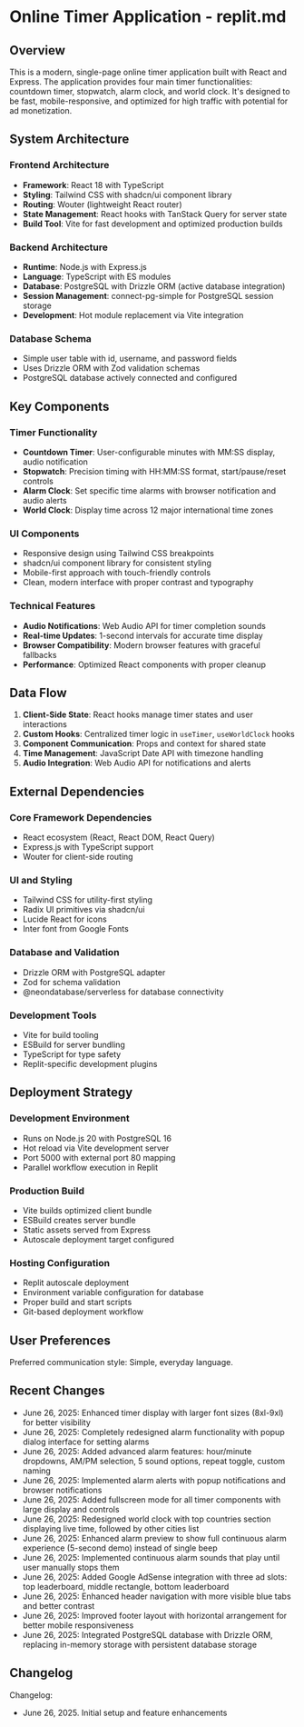 # Online Timer Application - replit.md

## Overview

This is a modern, single-page online timer application built with React and Express. The application provides four main timer functionalities: countdown timer, stopwatch, alarm clock, and world clock. It's designed to be fast, mobile-responsive, and optimized for high traffic with potential for ad monetization.

## System Architecture

### Frontend Architecture
- **Framework**: React 18 with TypeScript
- **Styling**: Tailwind CSS with shadcn/ui component library
- **Routing**: Wouter (lightweight React router)
- **State Management**: React hooks with TanStack Query for server state
- **Build Tool**: Vite for fast development and optimized production builds

### Backend Architecture
- **Runtime**: Node.js with Express.js
- **Language**: TypeScript with ES modules
- **Database**: PostgreSQL with Drizzle ORM (active database integration)
- **Session Management**: connect-pg-simple for PostgreSQL session storage
- **Development**: Hot module replacement via Vite integration

### Database Schema
- Simple user table with id, username, and password fields
- Uses Drizzle ORM with Zod validation schemas
- PostgreSQL database actively connected and configured

## Key Components

### Timer Functionality
- **Countdown Timer**: User-configurable minutes with MM:SS display, audio notification
- **Stopwatch**: Precision timing with HH:MM:SS format, start/pause/reset controls
- **Alarm Clock**: Set specific time alarms with browser notification and audio alerts
- **World Clock**: Display time across 12 major international time zones

### UI Components
- Responsive design using Tailwind CSS breakpoints
- shadcn/ui component library for consistent styling
- Mobile-first approach with touch-friendly controls
- Clean, modern interface with proper contrast and typography

### Technical Features
- **Audio Notifications**: Web Audio API for timer completion sounds
- **Real-time Updates**: 1-second intervals for accurate time display
- **Browser Compatibility**: Modern browser features with graceful fallbacks
- **Performance**: Optimized React components with proper cleanup

## Data Flow

1. **Client-Side State**: React hooks manage timer states and user interactions
2. **Custom Hooks**: Centralized timer logic in `useTimer`, `useWorldClock` hooks
3. **Component Communication**: Props and context for shared state
4. **Time Management**: JavaScript Date API with timezone handling
5. **Audio Integration**: Web Audio API for notifications and alerts

## External Dependencies

### Core Framework Dependencies
- React ecosystem (React, React DOM, React Query)
- Express.js with TypeScript support
- Wouter for client-side routing

### UI and Styling
- Tailwind CSS for utility-first styling
- Radix UI primitives via shadcn/ui
- Lucide React for icons
- Inter font from Google Fonts

### Database and Validation
- Drizzle ORM with PostgreSQL adapter
- Zod for schema validation
- @neondatabase/serverless for database connectivity

### Development Tools
- Vite for build tooling
- ESBuild for server bundling
- TypeScript for type safety
- Replit-specific development plugins

## Deployment Strategy

### Development Environment
- Runs on Node.js 20 with PostgreSQL 16
- Hot reload via Vite development server
- Port 5000 with external port 80 mapping
- Parallel workflow execution in Replit

### Production Build
- Vite builds optimized client bundle
- ESBuild creates server bundle
- Static assets served from Express
- Autoscale deployment target configured

### Hosting Configuration
- Replit autoscale deployment
- Environment variable configuration for database
- Proper build and start scripts
- Git-based deployment workflow

## User Preferences

Preferred communication style: Simple, everyday language.

## Recent Changes

- June 26, 2025: Enhanced timer display with larger font sizes (8xl-9xl) for better visibility
- June 26, 2025: Completely redesigned alarm functionality with popup dialog interface for setting alarms
- June 26, 2025: Added advanced alarm features: hour/minute dropdowns, AM/PM selection, 5 sound options, repeat toggle, custom naming
- June 26, 2025: Implemented alarm alerts with popup notifications and browser notifications
- June 26, 2025: Added fullscreen mode for all timer components with large display and controls
- June 26, 2025: Redesigned world clock with top countries section displaying live time, followed by other cities list
- June 26, 2025: Enhanced alarm preview to show full continuous alarm experience (5-second demo) instead of single beep
- June 26, 2025: Implemented continuous alarm sounds that play until user manually stops them
- June 26, 2025: Added Google AdSense integration with three ad slots: top leaderboard, middle rectangle, bottom leaderboard
- June 26, 2025: Enhanced header navigation with more visible blue tabs and better contrast
- June 26, 2025: Improved footer layout with horizontal arrangement for better mobile responsiveness
- June 26, 2025: Integrated PostgreSQL database with Drizzle ORM, replacing in-memory storage with persistent database storage

## Changelog

Changelog:
- June 26, 2025. Initial setup and feature enhancements